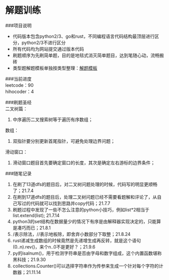# 解题训练

###项目说明  
- 代码版本包含python2/3、go和rust，不同编程语言代码结构最顶层进行区分，python2/3不进行区分
- 所有代码均为网站提交通过版本代码 
- 刷题顺序为先刷简单题，目的是地毯式消灭简单题目，达到笔随心动，流畅搬砖
- 类型题解题模板单独按类型整理：[解题模板](./doc/template/template.md) 

###当前进度  
leetcode：90                                                                                    
hihocoder：4    

###刷题圣经  
二叉树篇：  
1. 中序遍历二叉搜索树等于遍历有序数组； 

数组：  
1. 双指针要分别更新首尾指针，可避免处理边界问题；  

滑动窗口：  
1. 滑动窗口题目首先要确定窗口的长度，其次是确定左右游标的边界条件；

###随笔记录  
1. 在刷了13道dfs的题目后，对二叉树问题处理的时候，代码写的明显更顺畅了；21.7.4  
2. 在刷到17道dfs的题目后，处理二叉树问题已经不需要看题解和评论了，从自己写过的代码就可以找到思路并copy代码；21.7.7  
3. 刷题过程中发现了一些不怎么注意的python小技巧，例如list*2相当于list.extend(list); 21.7.14  
4. python3的set结构在数据量少的情况下有序是由解释器实现决定的，只能算是凑巧而已；21.8.1  
5. /表示除法，//表示地板除，即舍弃小数部分下取整；21.8.24  
6. rust递减生成数组的时候竟然是先递增生成再反转，就是这个语句(0..n).rev()，来个n..0不是更好？；21.9.6  
7. py的isalnum()，用于检测字符串是否由字母和数字组成，这个内置函数堪称黑科技；21.9.30  
8. collections.Counter()可以选择字符串作为传参来生成一个针对每个字符的计数器；21.11.14 
